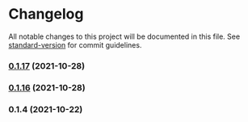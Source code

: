 # Changelog

All notable changes to this project will be documented in this file. See [standard-version](https://github.com/conventional-changelog/standard-version) for commit guidelines.

### [0.1.17](https://github.com/silviopaganini/ds/compare/v0.1.16...v0.1.17) (2021-10-28)

### [0.1.16](https://github.com/silviopaganini/ds/compare/v0.1.4...v0.1.16) (2021-10-28)

### 0.1.4 (2021-10-22)
